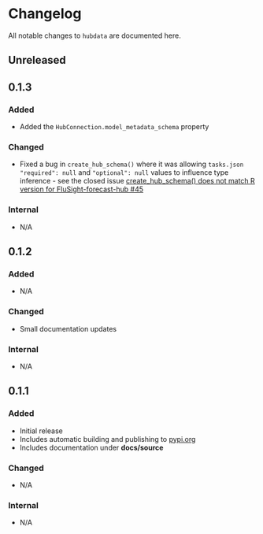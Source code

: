 # Changelog

All notable changes to `hubdata` are documented here.

## Unreleased

## 0.1.3

### Added

- Added the `HubConnection.model_metadata_schema` property

### Changed

- Fixed a bug in `create_hub_schema()` where it was allowing `tasks.json` `"required": null` and `"optional": null` values to influence type inference - see the closed issue [create_hub_schema() does not match R version for FluSight-forecast-hub #45](https://github.com/hubverse-org/hub-data/issues/45)

### Internal

- N/A

## 0.1.2

### Added

- N/A

### Changed

- Small documentation updates

### Internal

- N/A

## 0.1.1

### Added

- Initial release
- Includes automatic building and publishing to [pypi.org](https://pypi.org/project/hubdata/)
- Includes documentation under **docs/source**

### Changed

- N/A

### Internal

- N/A
